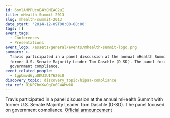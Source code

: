 ```yaml
---
id: 6omlAMPPUcoE4YCMEAO2uI
title: mHealth Summit 2013
slug: mhealth-summit-2013
date_start: '2014-12-09T00:00-08:00'
tags: []
event_tags:
  - Conferences
  - Presentations
event_logo: /assets/general/events/mhealth-summit-logo.png
summary: >-
  Travis participated in a panel discussion at the annual mHealth Summit with
  former U.S. Senate Majority Leader Tom Daschle (D-SD). The panel focused on
  government compliance.
event_related_people:
  - 1gpUmvd6yuOKUIUIY620i0
discovery_topic: discovery_topic/hipaa-compliance
cta_ref: O1KP7bmXwOqCu0C4AMwkO
---
```

Travis participated in a panel discussion at the annual mHealth Summit with former U.S. Senate Majority Leader Tom Daschle (D-SD). The panel focused on government compliance. [Official announcement](http://www.himss.org/News/NewsDetail.aspx?ItemNumber=26386)
  